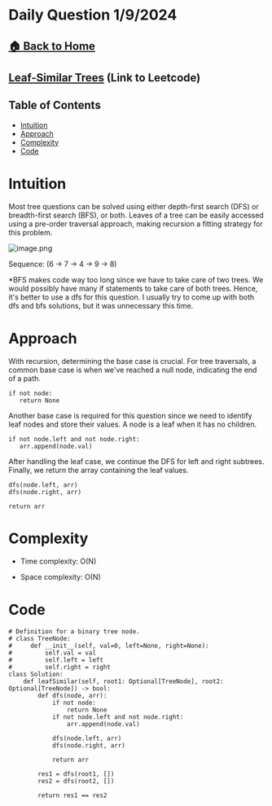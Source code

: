 # Daily Question 1/9/2024

## [🏠 Back to Home](https://dev-tae.github.io)

## [Leaf-Similar Trees](https://leetcode.com/problems/leaf-similar-trees/description/?envType=daily-question&envId=2024-01-09) (Link to Leetcode)

## Table of Contents
- [Intuition](#intuition)
- [Approach](#approach)
- [Complexity](#complexity) 
- [Code](#code)


# Intuition
Most tree questions can be solved using either depth-first search (DFS) or breadth-first search (BFS), or both. Leaves of a tree can be easily accessed using a pre-order traversal approach, making recursion a fitting strategy for this problem.

![image.png](https://assets.leetcode.com/users/images/51535739-3f03-4e96-8705-0ca36ff39488_1704820092.3902779.png)

Sequence: (6 -> 7 -> 4 -> 9 -> 8)

*BFS makes code way too long since we have to take care of two trees. We would possibly have many if statements to take care of both trees. Hence, it's better to use a dfs for this question. I usually try to come up with both dfs and bfs solutions, but it was unnecessary this time.

# Approach
With recursion, determining the base case is crucial. For tree traversals, a common base case is when we've reached a null node, indicating the end of a path.


```
if not node:
   return None
```

Another base case is required for this question since we need to identify leaf nodes and store their values. A node is a leaf when it has no children.

```
if not node.left and not node.right:
   arr.append(node.val)
```

After handling the leaf case, we continue the DFS for left and right subtrees. Finally, we return the array containing the leaf values.
```
dfs(node.left, arr)
dfs(node.right, arr)

return arr
```

# Complexity
- Time complexity: O(N)


- Space complexity: O(N)

# Code
```
# Definition for a binary tree node.
# class TreeNode:
#     def __init__(self, val=0, left=None, right=None):
#         self.val = val
#         self.left = left
#         self.right = right
class Solution:
    def leafSimilar(self, root1: Optional[TreeNode], root2: Optional[TreeNode]) -> bool:
        def dfs(node, arr):
            if not node:
                return None
            if not node.left and not node.right:
                arr.append(node.val)
                
            dfs(node.left, arr)
            dfs(node.right, arr)

            return arr

        res1 = dfs(root1, [])
        res2 = dfs(root2, [])
        
        return res1 == res2 
```
